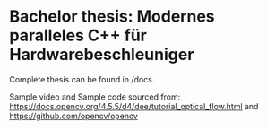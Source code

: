 # Bachelor thesis: Modernes paralleles C++ für Hardwarebeschleuniger
  Complete thesis can be found in /docs.
  
  Sample video and Sample code sourced from: 
  https://docs.opencv.org/4.5.5/d4/dee/tutorial_optical_flow.html
  and 
  https://github.com/opencv/opencv
  
  
